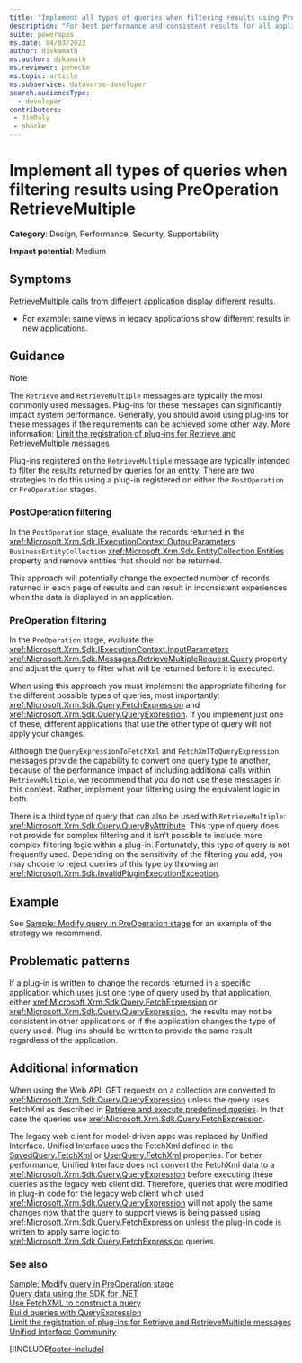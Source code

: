 ```yaml
---
title: "Implement all types of queries when filtering results using PreOperation RetrieveMultiple | MicrosoftDocs"
description: "For best performance and consistent results for all applications you must implement filtering for all types of queries that can be used with plug-ins that are registered for the PreOperation stage of RetrieveMultiple"
suite: powerapps
ms.date: 04/03/2022
author: divkamath
ms.author: dikamath
ms.reviewer: pehecke
ms.topic: article
ms.subservice: dataverse-developer
search.audienceType: 
  - developer
contributors:
 - JimDaly
 - phecke
---
```

# Implement all types of queries when filtering results using PreOperation RetrieveMultiple



**Category**: Design, Performance, Security, Supportability

**Impact potential**: Medium

<a name='symptoms'></a>

## Symptoms

RetrieveMultiple calls from different application display different results.

- For example: same views in legacy applications show different results in new applications.

<a name='guidance'></a>

## Guidance

> [!NOTE]
> The `Retrieve` and `RetrieveMultiple` messages are typically the most commonly used messages. Plug-ins for these messages can significantly impact system performance. Generally, you should avoid using plug-ins for these messages if the requirements can be achieved some other way. More information: [Limit the registration of plug-ins for Retrieve and RetrieveMultiple messages](limit-registration-plugins-retrieve-retrievemultiple.md)

Plug-ins registered on the `RetrieveMultiple` message are typically intended to filter the results returned by queries for an entity. There are two strategies to do this using a plug-in registered on either the `PostOperation` or `PreOperation` stages.

### PostOperation filtering

In the `PostOperation` stage, evaluate the records returned in the <xref:Microsoft.Xrm.Sdk.IExecutionContext.OutputParameters> `BusinessEntityCollection` <xref:Microsoft.Xrm.Sdk.EntityCollection.Entities> property and remove entities that should not be returned.

This approach will potentially change the expected number of records returned in each page of results and can result in inconsistent experiences when the data is displayed in an application.

### PreOperation filtering

In the `PreOperation` stage, evaluate the <xref:Microsoft.Xrm.Sdk.IExecutionContext.InputParameters>  <xref:Microsoft.Xrm.Sdk.Messages.RetrieveMultipleRequest.Query> property and adjust the query to filter what will be returned before it is executed.

When using this approach you must implement the appropriate filtering for the different possible types of queries, most importantly: <xref:Microsoft.Xrm.Sdk.Query.FetchExpression> and <xref:Microsoft.Xrm.Sdk.Query.QueryExpression>. If you implement just one of these, different applications that use the other type of query will not apply your changes.

Although the `QueryExpressionToFetchXml` and `FetchXmlToQueryExpression` messages provide the capability to convert one query type to another, because of the performance impact of including additional calls within `RetrieveMultiple`, we recommend that you do not use these messages in this context. Rather, implement your filtering using the equivalent logic in both. 

There is a third type of query that can also be used with `RetrieveMultiple`: <xref:Microsoft.Xrm.Sdk.Query.QueryByAttribute>. This type of query does not provide for complex filtering and it isn't possible to include more complex filtering logic within a plug-in. Fortunately, this type of query is not frequently used. Depending on the sensitivity of the filtering you add, you may choose to reject queries of this type by throwing an <xref:Microsoft.Xrm.Sdk.InvalidPluginExecutionException>.

## Example

See [Sample: Modify query in PreOperation stage](../../org-service/samples/modify-query-preoperation-stage.md) for an example of the strategy we recommend.

## Problematic patterns

If a plug-in is written to change the records returned in a specific application which uses just one type of query used by that application, either <xref:Microsoft.Xrm.Sdk.Query.FetchExpression> or <xref:Microsoft.Xrm.Sdk.Query.QueryExpression>, the results may not be consistent in other applications or if the application changes the type of query used. Plug-ins should be written to provide the same result regardless of the application.

<a name='additional'></a>

## Additional information

When using the Web API, GET requests on a collection are converted to <xref:Microsoft.Xrm.Sdk.Query.QueryExpression> unless the query uses FetchXml as described in [Retrieve and execute predefined queries](../../webapi/retrieve-and-execute-predefined-queries.md). In that case the queries use <xref:Microsoft.Xrm.Sdk.Query.FetchExpression>.

The legacy web client for model-driven apps was replaced by Unified Interface. Unified Interface uses the FetchXml defined in the [SavedQuery.FetchXml](../../reference/entities/savedquery.md#BKMK_FetchXml) or [UserQuery.FetchXml](../../reference/entities/userquery.md#BKMK_FetchXml) properties. For better performance, Unified Interface does not convert the FetchXml data to a <xref:Microsoft.Xrm.Sdk.Query.QueryExpression> before executing these queries as the legacy web client did. Therefore, queries that were modified in plug-in code for the legacy web client which used  <xref:Microsoft.Xrm.Sdk.Query.QueryExpression> will not apply the same changes now that the query to support views is being passed using <xref:Microsoft.Xrm.Sdk.Query.FetchExpression> unless the plug-in code is written to apply same logic to <xref:Microsoft.Xrm.Sdk.Query.FetchExpression> queries. 

<a name='seealso'></a>

### See also

[Sample: Modify query in PreOperation stage](../../org-service/samples/modify-query-preoperation-stage.md)<br />
[Query data using the SDK for .NET](../../org-service/entity-operations-query-data.md)<br />
[Use FetchXML to construct a query](../../use-fetchxml-construct-query.md)<br />
[Build queries with QueryExpression](../../org-service/build-queries-with-queryexpression.md)<br />
[Limit the registration of plug-ins for Retrieve and RetrieveMultiple messages](limit-registration-plugins-retrieve-retrievemultiple.md)<br />
[Unified Interface Community](https://community.dynamics.com/forums/thread/?discussionforumid=bc304ecc-c131-4b63-92dd-7464bba3ce3b)

[!INCLUDE[footer-include](../../../../includes/footer-banner.md)]
